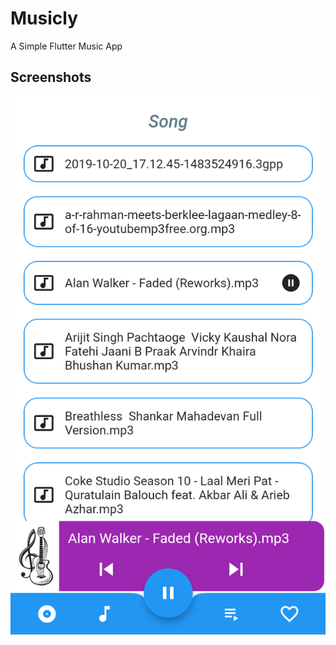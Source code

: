 # Musicly

A Simple Flutter Music App

## Screenshots
![screenshots](https://github.com/reeyaz8/Musicly/blob/master/Screenshots/Screenshot_2020-05-19-23-53-33.png)

